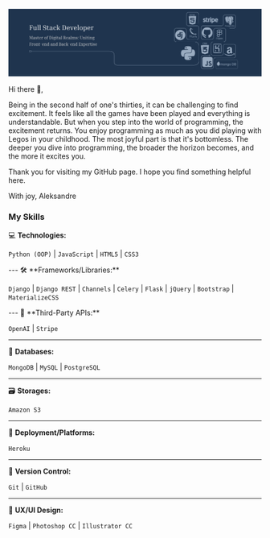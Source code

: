 ![I am GitHub Readme Generator's creator](https://github.com/Aleksandre19/Aleksandre19/blob/main/banner.png?raw=true)

Hi there 👋, 

Being in the second half of one's thirties, it can be challenging to find excitement. It feels like all the games have been played and everything is understandable. But when you step into the world of programming, the excitement returns. You enjoy programming as much as you did playing with Legos in your childhood. The most joyful part is that it's bottomless. The deeper you dive into programming, the broader the horizon becomes, and the more it excites you.

Thank you for visiting my GitHub page. I hope you find something helpful here.

With joy, Aleksandre



### My Skills

💻 **Technologies:** 
<p>
    <code>Python (OOP)</code> | <code>JavaScript</code> | <code>HTML5</code> | <code>CSS3</code>
</p>
---
🛠️ **Frameworks/Libraries:** 
<p>
    <code>Django</code> | <code>Django REST</code> | <code>Channels</code> | <code>Celery</code> | <code>Flask</code> | <code>jQuery</code> | <code>Bootstrap</code> | <code>MaterializeCSS</code>
</p>
---
🔌 **Third-Party APIs:**
<p>
    <code>OpenAI</code> | <code>Stripe</code>
</p>

---

💾 **Databases:**
<p>
    <code>MongoDB</code> | <code>MySQL</code> | <code>PostgreSQL</code>
</p>

---

🗃️ **Storages:**
<p>
    <code>Amazon S3</code>
</p>

---

🚀 **Deployment/Platforms:**
<p>
    <code>Heroku</code>
</p>

---

🔄 **Version Control:** 
<p>
    <code>Git</code> | <code>GitHub</code>
</p>

---

🎨 **UX/UI Design:** 
<p>
    <code>Figma</code> | <code>Photoshop CC</code> | <code>Illustrator CC</code>
</p>








